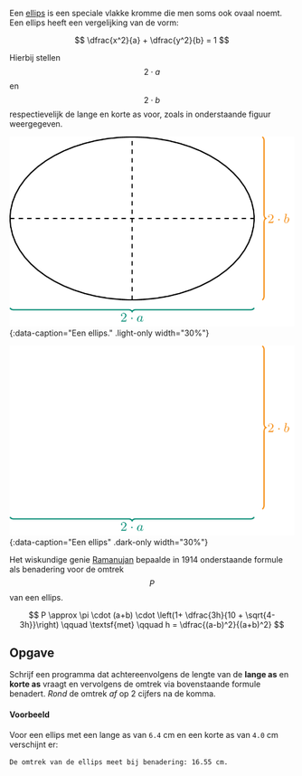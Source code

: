 Een <a href="https://nl.wikipedia.org/wiki/Ellips_(wiskunde)" target="_blank">ellips</a> is een speciale vlakke kromme die men soms ook ovaal noemt. Een ellips heeft een vergelijking van de vorm:

$$
 \dfrac{x^2}{a} + \dfrac{y^2}{b} = 1 
$$

Hierbij stellen $$2\cdot a$$ en $$2\cdot b$$ respectievelijk de lange en korte as voor, zoals in onderstaande figuur weergegeven.

![Een ellips](media/ellips.png "Een ellips."){:data-caption="Een ellips." .light-only width="30%"}

![DEen ellips](media/ellips_dark.png "Een ellips"){:data-caption="Een ellips" .dark-only width="30%"}

Het wiskundige genie <a href="https://nl.wikipedia.org/wiki/Srinivasa_Aaiyangar_Ramanujan" target="_blank">Ramanujan</a> bepaalde in 1914 onderstaande formule als benadering voor de omtrek $$P$$ van een ellips.

$$
P \approx \pi \cdot (a+b) \cdot \left(1+ \dfrac{3h}{10 + \sqrt{4-3h}}\right) \qquad \textsf{met} \qquad h = \dfrac{(a-b)^2}{(a+b)^2}
$$

## Opgave
Schrijf een programma dat achtereenvolgens de lengte van de **lange as** en **korte as** vraagt en vervolgens de omtrek via bovenstaande formule benadert. *Rond* de omtrek *af* op 2 cijfers na de komma.

#### Voorbeeld
Voor een ellips met een lange as van `6.4` cm en een korte as van `4.0` cm verschijnt er:

```
De omtrek van de ellips meet bij benadering: 16.55 cm.
```